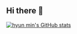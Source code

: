 ## Hi there 👋
[![hyun min's GitHub stats](https://github-readme-stats.vercel.app/api?username=rkddk7165)](https://github.com/rkddk7165/github-readme-stats)
<!--
**rkddk7165/rkddk7165** is a ✨ _special_ ✨ repository because its `README.md` (this file) appears on your GitHub profile.

Here are some ideas to get you started:

- 🔭 I’m currently working on ...
- 🌱 I’m currently learning ...
- 👯 I’m looking to collaborate on ...
- 🤔 I’m looking for help with ...
- 💬 Ask me about ...
- 📫 How to reach me: ...
- 😄 Pronouns: ...
- ⚡ Fun fact: ...
-->
